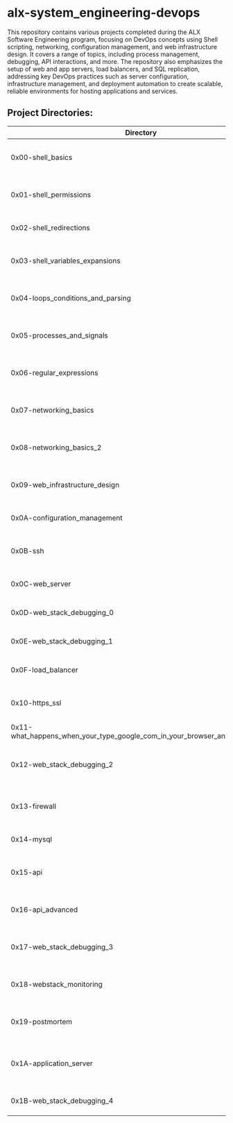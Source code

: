 # alx-system_engineering-devops

This repository contains various projects completed during the ALX Software Engineering program, focusing on DevOps concepts using Shell scripting, networking, configuration management, and web infrastructure design. It covers a range of topics, including process management, debugging, API interactions, and more. The repository also emphasizes the setup of web and app servers, load balancers, and SQL replication, addressing key DevOps practices such as server configuration, infrastructure management, and deployment automation to create scalable, reliable environments for hosting applications and services.

## Project Directories:

| Directory                                      | Description                                             |
|------------------------------------------------|---------------------------------------------------------|
| 0x00-shell_basics                              | Basic Shell commands and file navigation                |
| 0x01-shell_permissions                         | Working with file permissions in Shell                  |
| 0x02-shell_redirections                        | Redirecting input/output in Shell                       |
| 0x03-shell_variables_expansions                | Variables and expansions in Shell scripting             |
| 0x04-loops_conditions_and_parsing              | Loops, conditions, and parsing in Shell                 |
| 0x05-processes_and_signals                     | Managing processes and signals in Shell                 |
| 0x06-regular_expressions                       | Regular expressions and pattern matching                |
| 0x07-networking_basics                         | Basic networking concepts using Shell                   |
| 0x08-networking_basics_2                       | Advanced networking basics in Shell                     |
| 0x09-web_infrastructure_design                 | Web infrastructure and design principles                |
| 0x0A-configuration_management                  | Configuration management using Puppet                   |
| 0x0B-ssh                                       | SSH and remote server management                        |
| 0x0C-web_server                                | Web server setup and management                         |
| 0x0D-web_stack_debugging_0                     | Debugging web stack issues                              |
| 0x0E-web_stack_debugging_1                     | Advanced web stack debugging                            |
| 0x0F-load_balancer                             | Load balancing in web servers                           |
| 0x10-https_ssl                                 | Setting up HTTPS and SSL certificates                   |
| 0x11-what_happens_when_your_type_google_com_in_your_browser_and_press_enter | Web request flow analysis  |
| 0x12-web_stack_debugging_2                     | Further debugging techniques for web stacks             |
| 0x13-firewall                                  | Configuring and managing firewalls                      |
| 0x14-mysql                                     | Database management using MySQL                         |
| 0x15-api                                       | Working with APIs and integrating web services          |
| 0x16-api_advanced                              | Advanced API usage and interactions                     |
| 0x17-web_stack_debugging_3                     | Debugging: Fixing Apache 500 error                      |
| 0x18-webstack_monitoring                       | Monitoring web stack performance and uptime             |
| 0x19-postmortem                                | Analyzing and reporting system failures                 |
| 0x1A-application_server                        | Configuring and deploying application servers           |
| 0x1B-web_stack_debugging_4                     | Advanced web stack debugging                            |